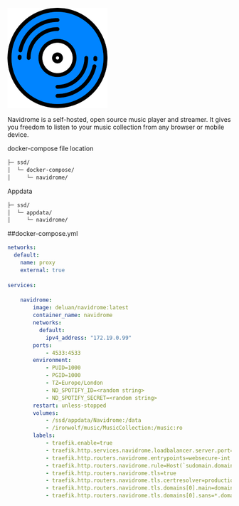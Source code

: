 
![](images/navidrome.png)

Navidrome is a self-hosted, open source music player and streamer. It gives you freedom to listen to your music collection from any browser or mobile device.


docker-compose file location

```bash
├─ ssd/
│  └─ docker-compose/
│     └─ navidrome/
```

Appdata

```bash
├─ ssd/
│  └─ appdata/
│     └─ navidrome/
```  

##docker-compose.yml

``` yaml
networks:
  default:
    name: proxy
    external: true

services:

    navidrome:
        image: deluan/navidrome:latest
        container_name: navidrome
        networks:
          default:
            ipv4_address: "172.19.0.99"
        ports:
            - 4533:4533
        environment:
            - PUID=1000
            - PGID=1000
            - TZ=Europe/London
            - ND_SPOTIFY_ID=<random string>
            - ND_SPOTIFY_SECRET=<random string>
        restart: unless-stopped
        volumes:
            - /ssd/appdata/Navidrome:/data
            - /ironwolf/music/MusicCollection:/music:ro
        labels:
            - traefik.enable=true
            - traefik.http.services.navidrome.loadbalancer.server.port=4533
            - traefik.http.routers.navidrome.entrypoints=websecure-int
            - traefik.http.routers.navidrome.rule=Host(`sudomain.domain.co.uk`)
            - traefik.http.routers.navidrome.tls=true
            - traefik.http.routers.navidrome.tls.certresolver=production
            - traefik.http.routers.navidrome.tls.domains[0].main=domain.co.uk
            - traefik.http.routers.navidrome.tls.domains[0].sans=*.domain.co.uk
```

